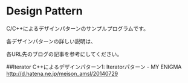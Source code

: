 # Design Pattern

C/C++によるデザインパターンのサンプルプログラムです。

各デザインパターンの詳しい説明は、

各URL先のブログの記事を参考にしてください。

##Iterator
C++によるデザインパターン1: Iteratorパターン - MY ENIGMA http://d.hatena.ne.jp/meison_amsl/20140729

